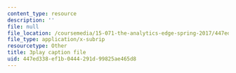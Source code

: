 ```yaml
---
content_type: resource
description: ''
file: null
file_location: /coursemedia/15-071-the-analytics-edge-spring-2017/447ed338ef1b0444291d99825ae465d8_2wtc5Su-fZA.srt
file_type: application/x-subrip
resourcetype: Other
title: 3play caption file
uid: 447ed338-ef1b-0444-291d-99825ae465d8
---
```

